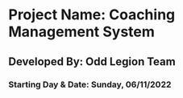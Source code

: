 # Project Name: Coaching Management System 

## Developed By: Odd Legion Team 

### Starting Day & Date: Sunday, 06/11/2022

